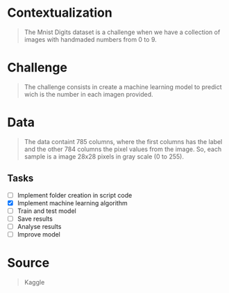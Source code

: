 # Contextualization
> The Mnist Digits dataset is a challenge when we have a collection of images with handmaded numbers from 0 to 9. 

# Challenge
> The challenge consists in create a machine learning model to predict wich is the number in each imagen provided.

# Data
> The data containt 785 columns, where the first columns has the label and the other 784 columns the pixel values from the image. So, each sample is a image 28x28 pixels in gray scale (0 to 255).

## Tasks
- [ ] Implement folder creation in script code
- [x] Implement machine learning algorithm
- [ ] Train and test model
- [ ] Save results
- [ ] Analyse results
- [ ] Improve model

# Source
> Kaggle